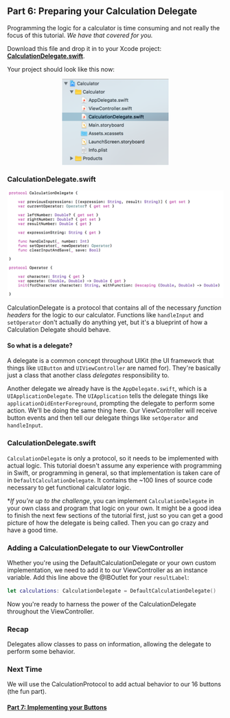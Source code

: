 ## Part 6: Preparing your Calculation Delegate

Programming the logic for a calculator is time consuming and not really the focus of this tutorial. *We have that covered for you.*

Download this file and drop it in to your Xcode project: **[CalculationDelegate.swift](CalculationDelegate.swift)**.

Your project should look like this now:

<p align="center"> <img src="screenshot0.png" style="height: 200px" align="center"> </p>

### CalculationDelegate.swift

<p align="center"> <img src="screenshot1.png" align="center"> </p>

CalculationDelegate is a protocol that contains all of the necessary *function headers* for the logic to our calculator. Functions like `handleInput` and `setOperator` don't actually do anything yet, but it's a blueprint of how a Calculation Delegate should behave.

#### So what is a delegate?

A delegate is a common concept throughout UIKit (the UI framework that things like `UIButton` and `UIViewController` are named for). They're basically just a class that another class *delegates* responsibility to.

Another delegate we already have is the `AppDelegate.swift`, which is a `UIApplicationDelegate`. The `UIApplication` tells the delegate things like `applicationDidEnterForeground`, prompting the delegate to perform some action. We'll be doing the same thing here. Our ViewController will receive button events and then tell our delegate things like `setOperator` and `handleInput`.

### CalculationDelegate.swift

`CalculationDelegate` is only a protocol, so it needs to be implemented with actual logic. This tutorial doesn't assume any experience with programming in Swift, or programming in general, so that implementation is taken care of in `DefaultCalculationDelegate`. It contains the ~100 lines of source code necessary to get functional calculator logic.

**If you're up to the challenge*, you can implement `CalculationDelegate` in your own class and program that logic on your own. It might be a good idea to finish the next few sections of the tutorial first, just so you can get a good picture of how the delegate is being called. Then you can go crazy and have a good time.

### Adding a CalculationDelegate to our ViewController

Whether you're using the DefaultCalculationDelegate or your own custom implementation, we need to add it to our ViewController as an instance variable. Add this line above the @IBOutlet for your `resultLabel`:

```swift
let calculations: CalculationDelegate = DefaultCalculationDelegate()
```

Now you're ready to harness the power of the CalculationDelegate throughout the ViewController.

### Recap
Delegates allow classes to pass on information, allowing the delegate to perform some behavior.

### Next Time
We will use the CalculationProtocol to add actual behavior to our 16 buttons (the fun part).

#### [Part 7: Implementing your Buttons](../P7/part7.md)
